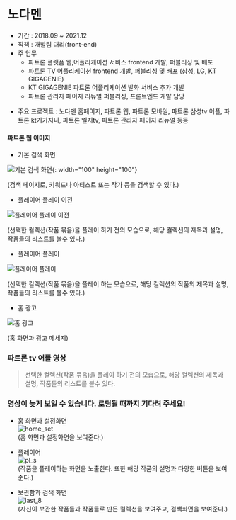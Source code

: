 # 노다멘

+ 기간 : 2018.09 ~ 2021.12
+ 직책 : 개발팀 대리(front-end)
+ 주 업무
  + 파트론 플랫폼 웹,어플리케이션 서비스 frontend 개발, 퍼블리싱 및 배포
  - 파트론 TV 어플리케이션 frontend 개발, 퍼블리싱 및 배포 (삼성, LG, KT GIGAGENIE)
  - KT GIGAGENIE 파트론 어플리케이션 발화 서비스 추가 개발
  - 파트론 관리자 페이지 리뉴얼 퍼블리싱, 프론트엔드 개발 담당
- 주요 프로젝트 : 노다멘 홈페이지, 파트론 웹, 파트론 모바일, 파트론 삼성tv 어플, 파트론 kt기가지니, 파트론 엘지tv, 파트론 관리자 페이지 리뉴얼 등등

#### 파트론 웹 이미지
- 기본 검색 화면

![기본 검색 화면](https://github.com/riccio-ryu/ex_company/blob/master/nodamen/image/%EA%B2%80%EC%83%89_%EA%B8%B0%EB%B3%B8%ED%99%94%EB%A9%B4.png){: width="100" height="100"}

(검색 페이지로, 키워드나 아티스트 또는 작가 등을 검색할 수 있다.)

- 플레이어 플레이 이전

![플레이어 플레이 이전](https://github.com/riccio-ryu/ex_company/blob/master/nodamen/image/%EC%95%84%ED%8A%B8%EC%9B%8C%ED%81%AC_%ED%94%8C%EB%A0%88%EC%9D%B4%EC%A0%84%ED%99%94%EB%A9%B4.png)

(선택한 컬렉션(작품 묶음)을 플레이 하기 전의 모습으로, 해당 컬렉션의 제목과 설명, 작품들의 리스트를 볼수 있다.)

- 플레이어 플레이

![플레이어 플레이](https://github.com/riccio-ryu/ex_company/blob/master/nodamen/image/%EC%95%84%ED%8A%B8%EC%9B%8C%ED%81%AC_%ED%94%8C%EB%A0%88%EC%9D%B4%ED%99%94%EB%A9%B4.png)

(선택한 컬렉션(작품 묶음)을 플레이 하는 모습으로, 해당 컬렉션의 작품의 제목과 설명, 작품들의 리스트를 볼수 있다.)

- 홈 광고

![홈 광고](https://github.com/riccio-ryu/ex_company/blob/master/nodamen/image/%ED%99%88_%EA%B4%91%EA%B3%A0%ED%99%94%EB%A9%B4.png)

(홈 화면과 광고 메세지)

### 파트론 tv 어플 영상
> 선택한 컬렉션(작품 묶음)을 플레이 하기 전의 모습으로, 해당 컬렉션의 제목과 설명, 작품들의 리스트를 볼수 있다.

### 영상이 늦게 보일 수 있습니다. 로딩될 때까지 기다려 주세요!

- 홈 화면과 설정화면  
![home_set](https://github.com/riccio-ryu/ex_company/assets/82762183/16146f27-df44-4e1a-84fd-ab654c55ec83)  
(홈 화면과 설정화면을 보여준다.)

- 플레이어  
![pl_s](https://github.com/riccio-ryu/ex_company/assets/82762183/25c69392-4a45-4e31-bc39-14f0f88a587e)  
(작품을 플레이하는 화면을 노출한다. 또한 해당 작품의 설명과 다양한 버튼을 보여준다.)

- 보관함과 검색 화면  
![last_8](https://github.com/riccio-ryu/ex_company/assets/82762183/298beef0-7728-44e6-a063-1ae77516862b)  
(자신이 보관한 작품들과 작품들로 만든 컬렉션을 보여주고, 검색화면을 보여준다.)
